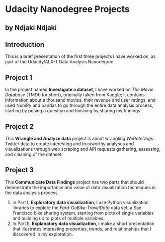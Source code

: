 # Udacity Nanodegree Projects
## by Ndjaki Ndjaki


## Introduction

This is a brief presentation of the first three projects I have worked on, as part of the Udacity/ALX-T Data Analysis Nanodegree


## Project 1

In the project named __Investigate a dataset__, I have worked on _The Movie Database_ (TMDb for short), originally taken from Kaggle; it contains information about a thousand movies, their revenue and user ratings, and used NumPy and pandas to go through the entire data analysis process, starting by posing a question and finishing by sharing my findings.

## Project 2

This __Wrangle and Analyze data__ project is about wrangling _WeRateDogs_ Twitter data to create interesting and trustworthy analyses and visualizations through web scraping and API requests gathering, assessing, and cleaning of the dataset.


## Project 3

This __Communicate Data Findings__ project has two parts that should demonstrate the importance and value of data visualization techniques in the data analysis process.

1. In Part I, __Exploratory data visualization__, I use Python visualization libraries to explore the _Ford-GoBike-TravelData_ data set, a San Francisco bike sharing system, starting from plots of single variables and building up to plots of multiple variables.
2. In Part II, __Explanatory data visualization__, I make a short presentation that illustrates interesting properties, trends, and relationships that I discovered in my exploration.